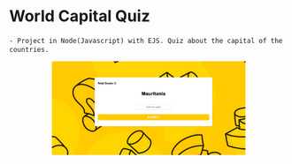 # World Capital Quiz

    - Project in Node(Javascript) with EJS. Quiz about the capital of the countries.

<p align="center">
  <img src="public/screenshots/world-capital-quiz.png" width="350" title="Home page">
</p>
